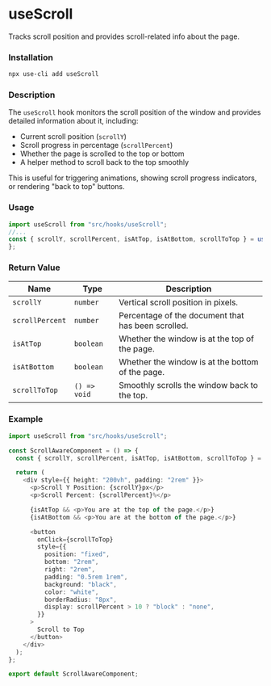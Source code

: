 # useScroll

Tracks scroll position and provides scroll-related info about the page.

### Installation

```bash
npx use-cli add useScroll
```

### Description

The `useScroll` hook monitors the scroll position of the window and provides detailed information about it, including:

- Current scroll position (`scrollY`)
- Scroll progress in percentage (`scrollPercent`)
- Whether the page is scrolled to the top or bottom
- A helper method to scroll back to the top smoothly

This is useful for triggering animations, showing scroll progress indicators, or rendering "back to top" buttons.

### Usage

```ts
import useScroll from "src/hooks/useScroll";
//...
const { scrollY, scrollPercent, isAtTop, isAtBottom, scrollToTop } = useScroll();
};
```

### Return Value

| Name            | Type         | Description                                        |
| --------------- | ------------ | -------------------------------------------------- |
| `scrollY`       | `number`     | Vertical scroll position in pixels.                |
| `scrollPercent` | `number`     | Percentage of the document that has been scrolled. |
| `isAtTop`       | `boolean`    | Whether the window is at the top of the page.      |
| `isAtBottom`    | `boolean`    | Whether the window is at the bottom of the page.   |
| `scrollToTop`   | `() => void` | Smoothly scrolls the window back to the top.       |

### Example

```typescript
import useScroll from "src/hooks/useScroll";

const ScrollAwareComponent = () => {
  const { scrollY, scrollPercent, isAtTop, isAtBottom, scrollToTop } = useScroll();

  return (
    <div style={{ height: "200vh", padding: "2rem" }}>
      <p>Scroll Y Position: {scrollY}px</p>
      <p>Scroll Percent: {scrollPercent}%</p>

      {isAtTop && <p>You are at the top of the page.</p>}
      {isAtBottom && <p>You are at the bottom of the page.</p>}

      <button
        onClick={scrollToTop}
        style={{
          position: "fixed",
          bottom: "2rem",
          right: "2rem",
          padding: "0.5rem 1rem",
          background: "black",
          color: "white",
          borderRadius: "8px",
          display: scrollPercent > 10 ? "block" : "none",
        }}
      >
        Scroll to Top
      </button>
    </div>
  );
};

export default ScrollAwareComponent;
```
